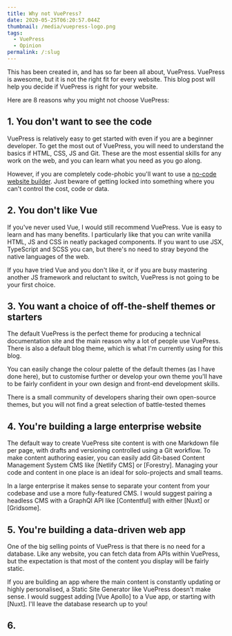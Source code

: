 ```yaml
---
title: Why not VuePress?
date: 2020-05-25T06:20:57.044Z
thumbnail: /media/vuepress-logo.png
tags:
  - VuePress
  - Opinion
permalink: /:slug
---
```

This has been created in, and has so far been all about, VuePress. VuePress is awesome, but it is not the right fit for every website. This blog post will help you decide if VuePress is right for your website.

Here are 8 reasons why you might not choose VuePress:

## 1. You don't want to see the code

VuePress is relatively easy to get started with even if you are a beginner developer. To get the most out of VuePress, you will need to understand the basics if HTML, CSS, JS and Git. These are the most essential skills for any work on the web, and you can learn what you need as you go along.

However, if you are completely code-phobic you'll want to use a [no-code website builder](https://www.nocode.tech/category/website-builders). Just beware of getting locked into something where you can't control the cost, code or data.

## 2. You don't like Vue

If you've never used Vue, I would still recommend VuePress. Vue is easy to learn and has many benefits. I particularly like that you can write vanilla HTML, JS and CSS in neatly packaged components. If you want to use JSX, TypeScript and SCSS you can, but there's no need to stray beyond the native languages of the web.

If you have tried Vue and you don't like it, or if you are busy mastering another JS framework and reluctant to switch, VuePress is not going to be your first choice.

## 3. You want a choice of off-the-shelf themes or starters

The default VuePress is the perfect theme for producing a technical documentation site and the main reason why a lot of people use VuePress. There is also a default blog theme, which is what I'm currently using for this blog.

You can easily change the colour palette of the default themes (as I have done here), but to customise further or develop your own theme you'll have to be fairly confident in your own design and front-end development skills.

There is a small community of developers sharing their own open-source themes, but you will not find a great selection of battle-tested themes


## 4. You're building a large enterprise website

The default way to create VuePress site content is with one Markdown file per page, with drafts and versioning controlled using a Git workflow. To make content authoring easier, you can easily add Git-based Content Management System CMS like [Netlify CMS] or [Forestry]. Managing your code and content in one place is an ideal for solo-projects and small teams.

In a large enterprise it makes sense to separate your content from your codebase and use a more fully-featured CMS. I would suggest pairing a headless CMS with a GraphQl API like [Contentful] with either [Nuxt] or [Gridsome].

## 5. You're building a data-driven web app

One of the big selling points of VuePress is that there is no need for a database. Like any website, you can fetch data from APIs within VuePress, but the expectation is that most of the content you display will be fairly static. 

If you are building an app where the main content is constantly updating or highly personalised, a Static Site Generator like VuePress doesn't make sense. I would suggest adding [Vue Apollo] to a Vue app, or starting with [Nuxt]. I'll leave the database research up to you!

## 6. 